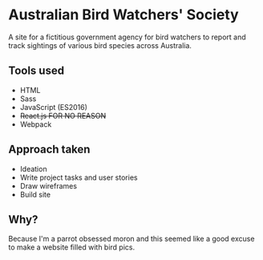 # Australian Bird Watchers' Society

A site for a fictitious government agency for bird watchers to report and track sightings of various bird species across Australia.

## Tools used
- HTML
- Sass
- JavaScript (ES2016)
- ~~React.js FOR NO REASON~~
- Webpack

## Approach taken
- Ideation
- Write project tasks and user stories
- Draw wireframes
- Build site

## Why?
Because I'm a parrot obsessed moron and this seemed like a good excuse to make a website filled with bird pics.
